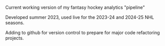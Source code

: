 Current working version of my fantasy hockey analytics "pipeline"

Developed summer 2023, used live for the 2023-24 and 2024-25 NHL seasons.

Adding to github for version control to prepare for major code refactoring projects.